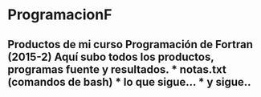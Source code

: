 # ProgramacionF
## Productos de mi curso Programación de Fortran (2015-2)  Aquí subo todos los productos, programas fuente y resultados.  * notas.txt (comandos de bash)  * lo que sigue...  * y sigue..
